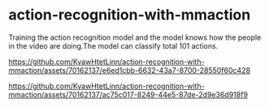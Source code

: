 # action-recognition-with-mmaction
Training the action recognition model and the model knows how the people in the video are doing.The model can classify total 101 actions.

https://github.com/KyawHtetLinn/action-recognition-with-mmaction/assets/70162137/e6ed1cbb-6632-43a7-8700-28550f60c428

https://github.com/KyawHtetLinn/action-recognition-with-mmaction/assets/70162137/ac75c017-8249-44e5-87de-2d9e36d918f9

